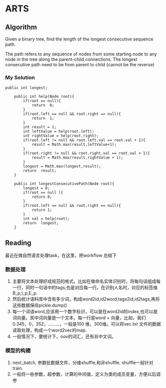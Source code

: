 ﻿


# ARTS
## Algorithm
Given a binary tree, find the length of the longest consecutive sequence path.

The path refers to any sequence of nodes from some starting node to any node in the tree along the parent-child connections. The longest consecutive path need to be from parent to child (cannot be the reverse)

### My Solution
```
public int longest;

    public int help(Node root){
        if(root == null){
            return  0;
        }
        if(root.left == null && root.right == null){
            return  1;
        }
        int result = 1;
        int leftValue = help(root.left);
        int rightValue = help(root.right);
        if(root.left != null && root.left.val == root.val + 1){
            result = Math.max(result,leftValue+1);
        }
        if(root.right != null && root.right.val == root.val + 1){
            result = Math.max(result,rightValue + 1);
        }
        longest = Math.max(longest,result);
        return  result;
    }

    public int longestConsecutivePath(Node root){
        longest = 0;
        if(root == null ){
            return 0;
        }
        if(root.left == null && root.right == null){
            return 1;
        }
        int val = help(root);
        return  longest;
    }
```

## Reading
最近在做自然语言处理task，在这里，把workflow 总结下
###  数据处理
 1. 主要将文本处理好成规范的格式。比如在做命名实体识别时，将每句话组成每一行，同时一句话中的tags,也是对应每一行。在识别人名时，对应的标签维B_p,I_p,E_p.
 2. 然后统计语料库中含有多少词，构成word2id,id2word,tags2id,id2tags,再将这些数据保存pickle.dump()
 3. 每一个词语word,应该用一个数字标识，可以是在word2id的index,也可以是词向量。其中词向量是一个文本，每一行是word + 向量，比如，我们 0.345，0，352，.........，一般是100 维，300维。可以将vec.txt 文件的数据读取处理，构成一个word2vec的map.
 4. 一般情况下，要统计下，oov的词汇，还有非中文词。

### 模型的构建
1. next_batch, 参数批数据文件，分维shuffle,和非shuffle. shuffle一般针对train.
2. 一般将一些参数，超参数，计算的中间值，定义为类的成员变量，方便以后调参
 
